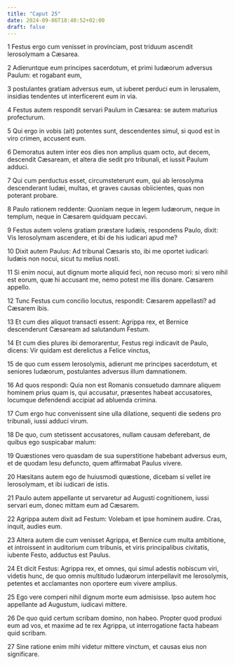 ```yaml
---
title: "Caput 25"
date: 2024-09-06T18:40:52+02:00
draft: false
---
```




1 Festus ergo cum venisset in provinciam, post triduum ascendit Ierosolymam a Cæsarea.

2 Adieruntque eum principes sacerdotum, et primi Iudæorum adversus Paulum: et rogabant eum,

3 postulantes gratiam adversus eum, ut iuberet perduci eum in Ierusalem, insidias tendentes ut interficerent eum in via.

4 Festus autem respondit servari Paulum in Cæsarea: se autem maturius profecturum.

5 Qui ergo in vobis (ait) potentes sunt, descendentes simul, si quod est in viro crimen, accusent eum.

6 Demoratus autem inter eos dies non amplius quam octo, aut decem, descendit Cæsaream, et altera die sedit pro tribunali, et iussit Paulum adduci.

7 Qui cum perductus esset, circumsteterunt eum, qui ab Ierosolyma descenderant Iudæi, multas, et graves causas obiicientes, quas non poterant probare.

8 Paulo rationem reddente: Quoniam neque in legem Iudæorum, neque in templum, neque in Cæsarem quidquam peccavi.

9 Festus autem volens gratiam præstare Iudæis, respondens Paulo, dixit: Vis Ierosolymam ascendere, et ibi de his iudicari apud me?

10 Dixit autem Paulus: Ad tribunal Cæsaris sto, ibi me oportet iudicari: Iudæis non nocui, sicut tu melius nosti.

11 Si enim nocui, aut dignum morte aliquid feci, non recuso mori: si vero nihil est eorum, quæ hi accusant me, nemo potest me illis donare. Cæsarem appello.

12 Tunc Festus cum concilio locutus, respondit: Cæsarem appellasti? ad Cæsarem ibis.

13 Et cum dies aliquot transacti essent: Agrippa rex, et Bernice descenderunt Cæsaream ad salutandum Festum.

14 Et cum dies plures ibi demorarentur, Festus regi indicavit de Paulo, dicens: Vir quidam est derelictus a Felice vinctus,

15 de quo cum essem Ierosolymis, adierunt me principes sacerdotum, et seniores Iudæorum, postulantes adversus illum damnationem.

16 Ad quos respondi: Quia non est Romanis consuetudo damnare aliquem hominem prius quam is, qui accusatur, præsentes habeat accusatores, locumque defendendi accipiat ad abluenda crimina.

17 Cum ergo huc convenissent sine ulla dilatione, sequenti die sedens pro tribunali, iussi adduci virum.

18 De quo, cum stetissent accusatores, nullam causam deferebant, de quibus ego suspicabar malum:

19 Quæstiones vero quasdam de sua superstitione habebant adversus eum, et de quodam Iesu defuncto, quem affirmabat Paulus vivere.

20 Hæsitans autem ego de huiusmodi quæstione, dicebam si vellet ire Ierosolymam, et ibi iudicari de istis.

21 Paulo autem appellante ut servaretur ad Augusti cognitionem, iussi servari eum, donec mittam eum ad Cæsarem.

22 Agrippa autem dixit ad Festum: Volebam et ipse hominem audire. Cras, inquit, audies eum.

23 Altera autem die cum venisset Agrippa, et Bernice cum multa ambitione, et introissent in auditorium cum tribunis, et viris principalibus civitatis, iubente Festo, adductus est Paulus.

24 Et dicit Festus: Agrippa rex, et omnes, qui simul adestis nobiscum viri, videtis hunc, de quo omnis multitudo Iudæorum interpellavit me Ierosolymis, petentes et acclamantes non oportere eum vivere amplius.

25 Ego vere comperi nihil dignum morte eum admisisse. Ipso autem hoc appellante ad Augustum, iudicavi mittere.

26 De quo quid certum scribam domino, non habeo. Propter quod produxi eum ad vos, et maxime ad te rex Agrippa, ut interrogatione facta habeam quid scribam.

27 Sine ratione enim mihi videtur mittere vinctum, et causas eius non significare.

